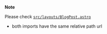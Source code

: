 **Note**

Please check [`src/layouts/BlogPost.astro`](https://github.com/kevinzunigacuellar/astro-demo/blob/main/src/layouts/BlogPost.astro)

- both imports have the same relative path url

